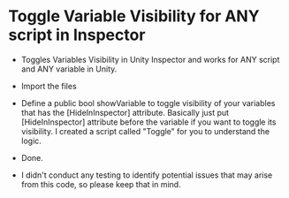 # Toggle Variable Visibility for ANY script in Inspector

- Toggles Variables Visibility in Unity Inspector and works for ANY script and ANY variable in Unity. 

- Import the files
- Define a public bool showVariable to toggle visibility of your variables that has the [HideInInspector] attribute. Basically just put [HideInInspector] attribute before the variable if you want to toggle its visibility. I created a script called "Toggle" for you to understand the logic.
- Done.

- I didn't conduct any testing to identify potential issues that may arise from this code, so please keep that in mind.
